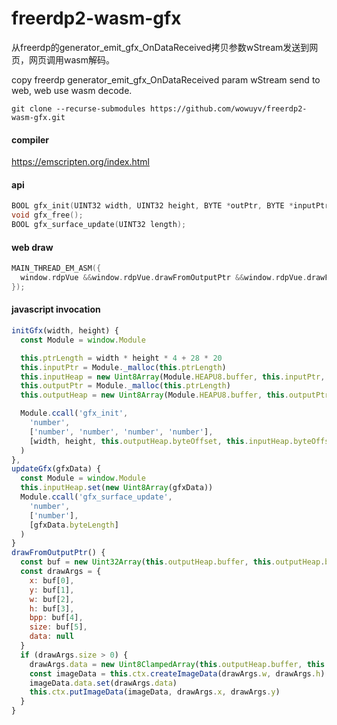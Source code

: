 # freerdp2-wasm-gfx

从freerdp的generator_emit_gfx_OnDataReceived拷贝参数wStream发送到网页，网页调用wasm解码。

copy freerdp generator_emit_gfx_OnDataReceived param wStream send to web, web use wasm decode.
```shell
git clone --recurse-submodules https://github.com/wowuyv/freerdp2-wasm-gfx.git
```

#### compiler
<https://emscripten.org/index.html>

#### api
```c
BOOL gfx_init(UINT32 width, UINT32 height, BYTE *outPtr, BYTE *inputPtr);
void gfx_free();
BOOL gfx_surface_update(UINT32 length);
```

#### web draw
```c
MAIN_THREAD_EM_ASM({
  window.rdpVue &&window.rdpVue.drawFromOutputPtr &&window.rdpVue.drawFromOutputPtr();
});
```
#### javascript invocation
```javascript
initGfx(width, height) {
  const Module = window.Module

  this.ptrLength = width * height * 4 + 28 * 20
  this.inputPtr = Module._malloc(this.ptrLength)
  this.inputHeap = new Uint8Array(Module.HEAPU8.buffer, this.inputPtr, this.ptrLength)
  this.outputPtr = Module._malloc(this.ptrLength)
  this.outputHeap = new Uint8Array(Module.HEAPU8.buffer, this.outputPtr, this.ptrLength)

  Module.ccall('gfx_init',
    'number',
    ['number', 'number', 'number', 'number'],
    [width, height, this.outputHeap.byteOffset, this.inputHeap.byteOffset]
  )
},
updateGfx(gfxData) {
  const Module = window.Module
  this.inputHeap.set(new Uint8Array(gfxData))
  Module.ccall('gfx_surface_update',
    'number',
    ['number'],
    [gfxData.byteLength]
  )
}
drawFromOutputPtr() {
  const buf = new Uint32Array(this.outputHeap.buffer, this.outputHeap.byteOffset, 28)
  const drawArgs = {
    x: buf[0],
    y: buf[1],
    w: buf[2],
    h: buf[3],
    bpp: buf[4],
    size: buf[5],
    data: null
  }
  if (drawArgs.size > 0) {
    drawArgs.data = new Uint8ClampedArray(this.outputHeap.buffer, this.outputHeap.byteOffset + 28, drawArgs.size)
    const imageData = this.ctx.createImageData(drawArgs.w, drawArgs.h)
    imageData.data.set(drawArgs.data)
    this.ctx.putImageData(imageData, drawArgs.x, drawArgs.y)
  }
}
```
